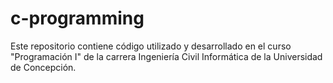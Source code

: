 # c-programming
Este repositorio contiene código utilizado y desarrollado en el curso "Programación I" de la carrera Ingeniería Civil Informática de la Universidad de Concepción.

